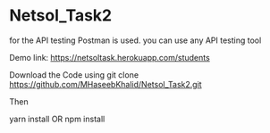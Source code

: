 # Netsol_Task2

for the API testing Postman is used.
you can use any API testing tool

Demo link:
https://netsoltask.herokuapp.com/students


Download the Code using
git clone https://github.com/MHaseebKhalid/Netsol_Task2.git


Then 

yarn install
OR
npm install


